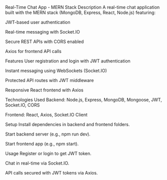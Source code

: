 Real-Time Chat App - MERN Stack
Description
A real-time chat application built with the MERN stack (MongoDB, Express, React, Node.js) featuring:

JWT-based user authentication

Real-time messaging with Socket.IO

Secure REST APIs with CORS enabled

Axios for frontend API calls

Features
User registration and login with JWT authentication

Instant messaging using WebSockets (Socket.IO)

Protected API routes with JWT middleware

Responsive React frontend with Axios

Technologies Used
Backend: Node.js, Express, MongoDB, Mongoose, JWT, Socket.IO, CORS

Frontend: React, Axios, Socket.IO Client

Setup
Install dependencies in backend and frontend folders.

Start backend server (e.g., npm run dev).

Start frontend app (e.g., npm start).

Usage
Register or login to get JWT token.

Chat in real-time via Socket.IO.

API calls secured with JWT tokens via Axios.

